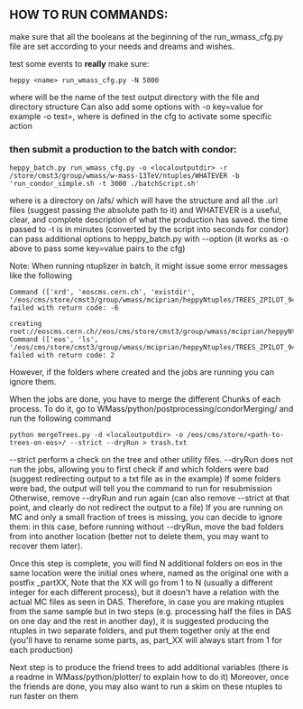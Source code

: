 ## HOW TO RUN COMMANDS:

make sure that all the booleans at the beginning of the run_wmass_cfg.py file
are set according to your needs and dreams and wishes.

test some events to **really** make sure:
```
heppy <name> run_wmass_cfg.py -N 5000 
```

where <name> will be the name of the test output directory with the file and
directory structure
Can also add some options with -o key=value for example -o test=<testname>, where <testname> is defined in the cfg to activate some specific action

### then submit a production to the batch with condor:

```
heppy_batch.py run_wmass_cfg.py -o <localoutputdir> -r /store/cmst3/group/wmass/w-mass-13TeV/ntuples/WHATEVER -b 'run_condor_simple.sh -t 3000 ./batchScript.sh'
```

where <localoutputdir> is a directory on /afs/ which will have the structure and all the .url files (suggest passing the absolute path to it)
and WHATEVER is a useful, clear, and complete description of what the production has saved.
the time passed to -t is in minutes (converted by the script into seconds for condor)
can pass additional options to heppy_batch.py with --option (it works as -o above to pass some key=value pairs to the cfg)

Note:
When running ntuplizer in batch, it might issue some error messages like the following
```
Command (['xrd', 'eoscms.cern.ch', 'existdir', '/eos/cms/store/cmst3/group/wmass/mciprian/heppyNtuples/TREES_ZPILOT_94X_TEST']) failed with return code: -6

creating  root://eoscms.cern.ch//eos/cms/store/cmst3/group/wmass/mciprian/heppyNtuples/TREES_ZPILOT_94X_TEST
Command (['eos', 'ls', '/eos/cms/store/cmst3/group/wmass/mciprian/heppyNtuples/TREES_ZPILOT_94X_TEST']) failed with return code: 2

```
However, if the folders where created and the jobs are running you can ignore them.

When the jobs are done, you have to merge the different Chunks of each process.
To do it, go to WMass/python/postprocessing/condorMerging/ and run the following command

```
python mergeTrees.py -d <localoutputdir> -o /eos/cms/store/<path-to-trees-on-eos>/ --strict --dryRun > trash.txt
```

--strict perform a check on the tree and other utility files.
--dryRun does not run the jobs, allowing you to first check if and which folders were bad (suggest redirecting output to a txt file as in the example)
If some folders were bad, the output will tell you the command to run for resubmission
Otherwise, remove --dryRun and run again (can also remove --strict at that point, and clearly do not redirect the output to a file)
If you are running on MC and only a small fraction of trees is missing, you can decide to ignore them: in this case, before running without --dryRun, move the bad folders from <localoutputdir> into another location (better not to delete them, you may want to recover them later).

Once this step is complete, you will find N additional folders on eos in the same location were the initial ones where, named as the original one with a postfix _partXX,
Note that the XX will go from 1 to N (usually a different integer for each different process), but it doesn't have a relation with the actual MC files as seen in DAS. 
Therefore, in case you are making ntuples from the same sample but in two steps (e.g. processing half the files in DAS on one day and the rest in another day), it is suggested producing the ntuples in two separate folders, and put them together only at the end (you'll have to rename some parts, as, part_XX will always start from 1 for each production)

Next step is to produce the friend trees to add additional variables (there is a readme in WMass/python/plotter/ to explain how to do it)
Moreover, once the friends are done, you may also want to run a skim on these ntuples to run faster on them
